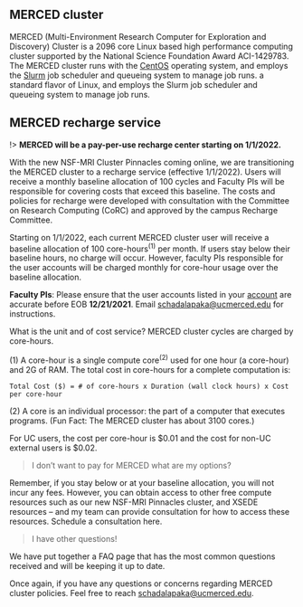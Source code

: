 ## MERCED cluster <!-- {docsify-ignore} -->

MERCED (Multi-Environment Research Computer for Exploration and
Discovery) Cluster is a 2096 core Linux based high performance computing
cluster supported by the National Science Foundation Award
ACI-1429783. The MERCED cluster runs with the [CentOS](https://www.centos.org/) operating system,
and employs the [Slurm](https://slurm.schedmd.com/) job scheduler and queueing system to manage job runs. a standard flavor of Linux, and employs the Slurm job scheduler and queueing system to manage job runs.


## MERCED recharge service <!-- {docsify-ignore} -->
!> __MERCED will be a pay-per-use recharge center starting on 1/1/2022.__

With the new NSF-MRI Cluster Pinnacles coming online, we are
transitioning the MERCED cluster to a recharge service (effective
1/1/2022). Users will receive a monthly baseline allocation of 100
cycles and Faculty PIs will be responsible for covering costs that
exceed this baseline. The costs and policies for recharge were
developed with consultation with the Committee on Research Computing
(CoRC) and approved by the campus Recharge Committee.

Starting on 1/1/2022, each current MERCED cluster user will receive a baseline allocation of 100 core-hours<sup>(1)</sup> per month. If users stay below their baseline hours, no charge will occur. However, faculty PIs responsible for the user accounts will be charged monthly for core-hour usage over the baseline allocation.

__Faculty PIs__: Please ensure that the user accounts listed in your
[account](https://merced-my.sharepoint.com/personal/yyu49_ucmerced_edu/_layouts/15/onedrive.aspx?id=%2Fpersonal%2Fyyu49%5Fucmerced%5Fedu%2FDocuments%2FMERCED%5Frecharge&ct=1639436999554&or=OWA%2DNT&cid=61ce730a%2D0df2%2Dd438%2D7bdf%2Dbe138cf58c23) are accurate
before EOB __12/21/2021__. Email schadalapaka@ucmerced.edu for instructions.

What is the unit and of cost service? MERCED cluster cycles are charged by core-hours.

(1) A core-hour is a single compute core<sup>(2)</sup> used for one hour (a core-hour) and 2G of RAM. The total cost in core-hours for a complete computation is:
```text
Total Cost ($) = # of core-hours x Duration (wall clock hours) x Cost per core-hour
```
(2) A core is an individual processor: the part of a computer that executes programs. (Fun Fact: The MERCED cluster has about 3100 cores.)

For UC users, the cost per core-hour is $0.01 and the cost for non-UC external users is $0.02.

> I don’t want to pay for MERCED what are my options?

Remember, if you stay below or at your baseline allocation, you will not incur any fees. However, you can obtain access to other free compute resources such as our new NSF-MRI Pinnacles cluster, and XSEDE resources – and my team can provide consultation for how to access these resources. Schedule a consultation here.

> I have other questions!

We have put together a FAQ page that has the most common questions received and will be keeping it up to date.

Once again, if you have any questions or concerns regarding MERCED
cluster policies. Feel free to reach schadalapaka@ucmerced.edu.
